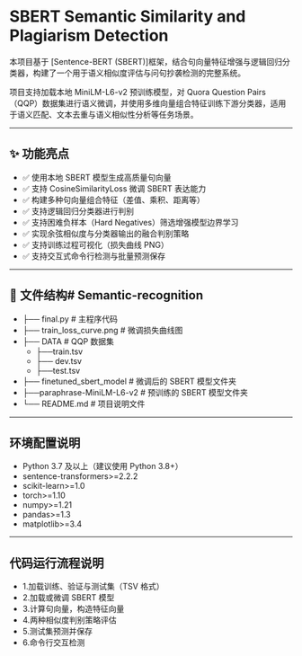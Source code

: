# SBERT Semantic Similarity and Plagiarism Detection

本项目基于 [Sentence-BERT (SBERT)]框架，结合句向量特征增强与逻辑回归分类器，构建了一个用于语义相似度评估与问句抄袭检测的完整系统。

项目支持加载本地 MiniLM-L6-v2 预训练模型，对 Quora Question Pairs（QQP）数据集进行语义微调，并使用多维向量组合特征训练下游分类器，适用于语义匹配、文本去重与语义相似性分析等任务场景。

---

## ✨ 功能亮点

- ✅ 使用本地 SBERT 模型生成高质量句向量
- ✅ 支持 CosineSimilarityLoss 微调 SBERT 表达能力
- ✅ 构建多种句向量组合特征（差值、乘积、距离等）
- ✅ 支持逻辑回归分类器进行判别
- ✅ 支持困难负样本（Hard Negatives）筛选增强模型边界学习
- ✅ 实现余弦相似度与分类器输出的融合判别策略
- ✅ 支持训练过程可视化（损失曲线 PNG）
- ✅ 支持交互式命令行检测与批量预测保存

---

## 📁 文件结构# Semantic-recognition
- ├── final.py # 主程序代码
- ├── train_loss_curve.png # 微调损失曲线图
- ├── DATA # QQP 数据集
  -    ├──train.tsv 
  -    ├── dev.tsv 
  -    ├──test.tsv 
- ├── finetuned_sbert_model # 微调后的 SBERT 模型文件夹
- ├──paraphrase-MiniLM-L6-v2 # 预训练的 SBERT 模型文件夹
- └── README.md # 项目说明文件
  
---

## 环境配置说明
- Python 3.7 及以上（建议使用 Python 3.8+）
- sentence-transformers>=2.2.2
- scikit-learn>=1.0
- torch>=1.10
- numpy>=1.21
- pandas>=1.3
- matplotlib>=3.4
  
---

## 代码运行流程说明
- 1.加载训练、验证与测试集（TSV 格式）
- 2.加载或微调 SBERT 模型
- 3.计算句向量，构造特征向量
- 4.两种相似度判别策略评估
- 5.测试集预测并保存
- 6.命令行交互检测
